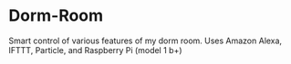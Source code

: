 # Dorm-Room
Smart control of various features of my dorm room. Uses Amazon Alexa, IFTTT, Particle, and Raspberry Pi (model 1 b+)
